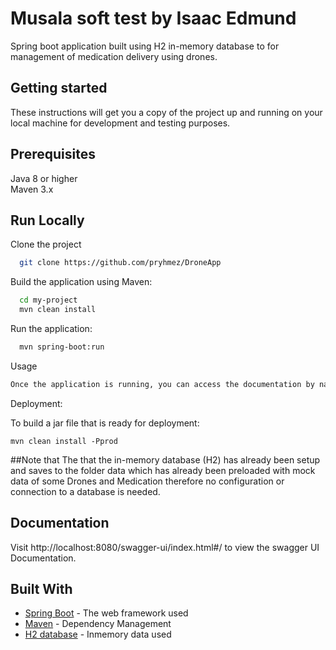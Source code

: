
# Musala soft test by Isaac Edmund

Spring boot application built using H2 in-memory database to for management of medication delivery using drones.


## Getting started

These instructions will get you a copy of the project up and running on your local machine for development and testing purposes.
## Prerequisites

Java 8 or higher
\
Maven 3.x



## Run Locally

Clone the project

```bash
  git clone https://github.com/pryhmez/DroneApp
```

Build the application using Maven:

```bash
  cd my-project
  mvn clean install
```

Run the application:

```bash
  mvn spring-boot:run
```

Usage

```bash
Once the application is running, you can access the documentation by navigating to http://localhost:8080/swagger-ui/index.html#/ in your web browser
```
Deployment:

To build a jar file that is ready for deployment:
```
mvn clean install -Pprod
```

##Note that
The that the in-memory database (H2) has already been setup and saves to the folder data which has already been preloaded with mock data of some Drones and Medication therefore no configuration or connection to a database is needed.



## Documentation

Visit
http://localhost:8080/swagger-ui/index.html#/
to view the swagger UI Documentation.

## Built With

* [Spring Boot](https://spring.io/projects/spring-boot) - The web framework used
* [Maven](https://maven.apache.org/) - Dependency Management
* [H2 database](https://maven.apache.org/) - Inmemory data used
